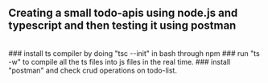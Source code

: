 ## Creating a small todo-apis using node.js and typescript and then testing it using postman
<br>
### install ts compiler by doing "tsc --init" in bash through npm
### run "ts -w" to compile all the ts files into js files in the real time.
### install "postman" and check crud operations on todo-list.
